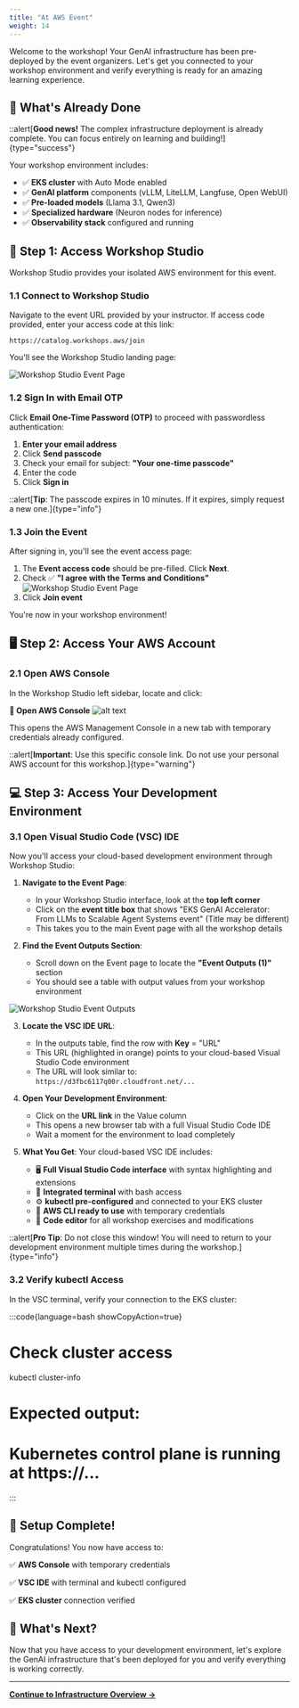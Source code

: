 ```yaml
---
title: "At AWS Event"
weight: 14
---
```


Welcome to the workshop! Your GenAI infrastructure has been pre-deployed by the event organizers. Let's get you connected to your workshop environment and verify everything is ready for an amazing learning experience.

## 🎯 What's Already Done

::alert[**Good news!** The complex infrastructure deployment is already complete. You can focus entirely on learning and building!]{type="success"}

Your workshop environment includes:
- ✅ **EKS cluster** with Auto Mode enabled
- ✅ **GenAI platform** components (vLLM, LiteLLM, Langfuse, Open WebUI)
- ✅ **Pre-loaded models** (Llama 3.1, Qwen3)
- ✅ **Specialized hardware** (Neuron nodes for inference)
- ✅ **Observability stack** configured and running

## 📝 Step 1: Access Workshop Studio

Workshop Studio provides your isolated AWS environment for this event.

### 1.1 Connect to Workshop Studio

Navigate to the event URL provided by your instructor. If access code provided, enter your access code at this link:

```
https://catalog.workshops.aws/join
```

You'll see the Workshop Studio landing page:

![Workshop Studio Event Page](/static/images/introduction/workshopstudio-event1.jpg)

### 1.2 Sign In with Email OTP

Click **Email One-Time Password (OTP)** to proceed with passwordless authentication:

1. **Enter your email address**
2. Click **Send passcode**
3. Check your email for subject: **"Your one-time passcode"**
4. Enter the code
5. Click **Sign in**

::alert[**Tip**: The passcode expires in 10 minutes. If it expires, simply request a new one.]{type="info"}

### 1.3 Join the Event

After signing in, you'll see the event access page:

1. The **Event access code** should be pre-filled. Click **Next**.
2. Check ✅ **"I agree with the Terms and Conditions"**
   ![Workshop Studio Event Page](/static/images/introduction/workshopstudio-event3.jpg)
3. Click **Join event**

You're now in your workshop environment!

## 🖥️ Step 2: Access Your AWS Account

### 2.1 Open AWS Console

In the Workshop Studio left sidebar, locate and click:

**🔧 Open AWS Console**
![alt text](/static/images/introduction/open-aws-console.png)

This opens the AWS Management Console in a new tab with temporary credentials already configured.

::alert[**Important**: Use this specific console link. Do not use your personal AWS account for this workshop.]{type="warning"}

## 💻 Step 3: Access Your Development Environment

### 3.1 Open Visual Studio Code (VSC) IDE

Now you'll access your cloud-based development environment through Workshop Studio:

1. **Navigate to the Event Page**:
   - In your Workshop Studio interface, look at the **top left corner**
   - Click on the **event title box** that shows "EKS GenAI Accelerator: From LLMs to Scalable Agent Systems event" (Title may be different)
   - This takes you to the main Event page with all the workshop details

2. **Find the Event Outputs Section**:
   - Scroll down on the Event page to locate the **"Event Outputs (1)"** section
   - You should see a table with output values from your workshop environment

![Workshop Studio Event Outputs](/static/images/introduction/url.png)

3. **Locate the VSC IDE URL**:
   - In the outputs table, find the row with **Key** = "URL"
   - This URL (highlighted in orange) points to your cloud-based Visual Studio Code environment
   - The URL will look similar to: `https://d3fbc6117q00r.cloudfront.net/...`

4. **Open Your Development Environment**:
   - Click on the **URL link** in the Value column
   - This opens a new browser tab with a full Visual Studio Code IDE
   - Wait a moment for the environment to load completely

5. **What You Get**:
   Your cloud-based VSC IDE includes:
   - 🖥️ **Full Visual Studio Code interface** with syntax highlighting and extensions
   - 🔧 **Integrated terminal** with bash access
   - ⚙️ **kubectl pre-configured** and connected to your EKS cluster
   - 🔑 **AWS CLI ready to use** with temporary credentials
   - 📝 **Code editor** for all workshop exercises and modifications

::alert[**Pro Tip**: Do not close this window! You will need to return to your development environment multiple times during the workshop.]{type="info"}

### 3.2 Verify kubectl Access

In the VSC terminal, verify your connection to the EKS cluster:

:::code{language=bash showCopyAction=true}
# Check cluster access
kubectl cluster-info

# Expected output:
# Kubernetes control plane is running at https://...
:::

## 🎉 Setup Complete!

Congratulations! You now have access to:

✅ **AWS Console** with temporary credentials

✅ **VSC IDE** with terminal and kubectl configured

✅ **EKS cluster** connection verified

## 🚀 What's Next?

Now that you have access to your development environment, let's explore the GenAI infrastructure that's been deployed for you and verify everything is working correctly.

---

**[Continue to Infrastructure Overview →](/introduction/infra-setup/)**
